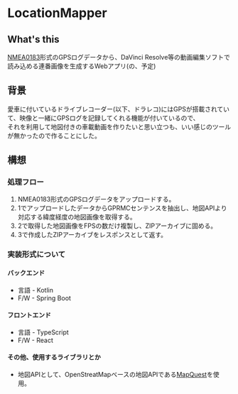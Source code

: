 # LocationMapper

## What's this
[NMEA0183](https://www.hiramine.com/physicalcomputing/general/gps_nmeaformat.html)形式のGPSログデータから、DaVinci Resolve等の動画編集ソフトで読み込める連番画像を生成するWebアプリ(の、予定)  

## 背景
愛車に付いているドライブレコーダー(以下、ドラレコ)にはGPSが搭載されていて、映像と一緒にGPSログを記録してくれる機能が付いているので、  
それを利用して地図付きの車載動画を作りたいと思い立つも、いい感じのツールが無かったので作ることにした。

## 構想
### 処理フロー
1. NMEA0183形式のGPSログデータをアップロードする。
2. 1でアップロードしたデータからGPRMCセンテンスを抽出し、地図APIより対応する緯度経度の地図画像を取得する。
3. 2で取得した地図画像をFPSの数だけ複製し、ZIPアーカイブに固める。
4. 3で作成したZIPアーカイブをレスポンスとして返す。

### 実装形式について
#### バックエンド
* 言語 - Kotlin
* F/W - Spring Boot
#### フロントエンド
* 言語 - TypeScript
* F/W - React
#### その他、使用するライブラリとか
* 地図APIとして、OpenStreatMapベースの地図APIである[MapQuest](https://developer.mapquest.com/documentation/)を使用。
